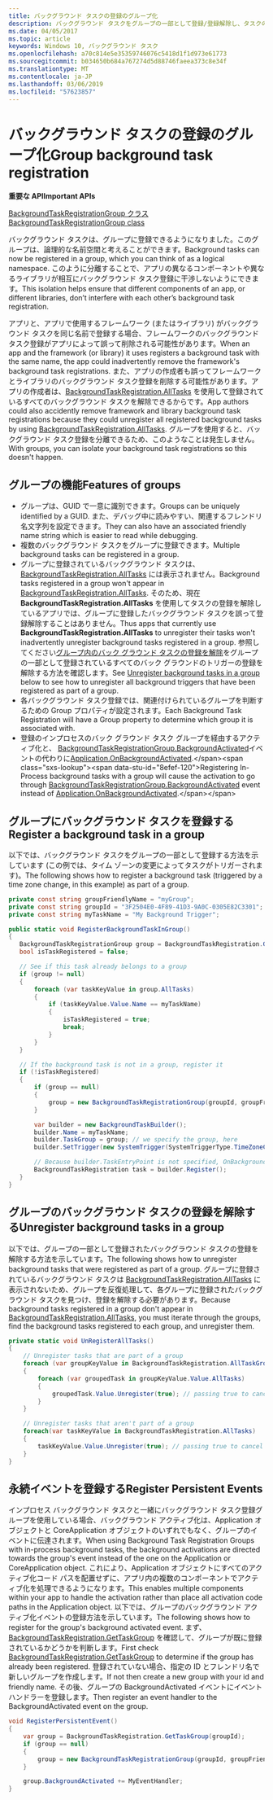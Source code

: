 ```yaml
---
title: バックグラウンド タスクの登録のグループ化
description: バックグラウンド タスクをグループの一部として登録/登録解除し、タスクの登録を分離します。
ms.date: 04/05/2017
ms.topic: article
keywords: Windows 10, バックグラウンド タスク
ms.openlocfilehash: a70c814e5e35359746076c5418d1f1d973e61773
ms.sourcegitcommit: b034650b684a767274d5d88746faeea373c8e34f
ms.translationtype: MT
ms.contentlocale: ja-JP
ms.lasthandoff: 03/06/2019
ms.locfileid: "57623857"
---
```

# <a name="group-background-task-registration"></a><span data-ttu-id="8efef-104">バックグラウンド タスクの登録のグループ化</span><span class="sxs-lookup"><span data-stu-id="8efef-104">Group background task registration</span></span>

<span data-ttu-id="8efef-105">**重要な API**</span><span class="sxs-lookup"><span data-stu-id="8efef-105">**Important APIs**</span></span>

[<span data-ttu-id="8efef-106">BackgroundTaskRegistrationGroup クラス</span><span class="sxs-lookup"><span data-stu-id="8efef-106">BackgroundTaskRegistrationGroup class</span></span>](https://docs.microsoft.com/uwp/api/windows.applicationmodel.background.backgroundtaskregistrationgroup)

<span data-ttu-id="8efef-107">バックグラウンド タスクは、グループに登録できるようになりました。このグループは、論理的な名前空間と考えることができます。</span><span class="sxs-lookup"><span data-stu-id="8efef-107">Background tasks can now be registered in a group, which you can think of as a logical namespace.</span></span> <span data-ttu-id="8efef-108">このように分離することで、アプリの異なるコンポーネントや異なるライブラリが相互にバックグラウンド タスク登録に干渉しないようにできます。</span><span class="sxs-lookup"><span data-stu-id="8efef-108">This isolation helps ensure that different components of an app, or different libraries, don’t interfere with each other’s background task registration.</span></span>

<span data-ttu-id="8efef-109">アプリと、アプリで使用するフレームワーク (またはライブラリ) がバックグラウンド タスクを同じ名前で登録する場合、フレームワークのバックグラウンド タスク登録がアプリによって誤って削除される可能性があります。</span><span class="sxs-lookup"><span data-stu-id="8efef-109">When an app and the framework (or library) it uses registers a background task with the same name, the app could inadvertently remove the framework's background task registrations.</span></span> <span data-ttu-id="8efef-110">また、アプリの作成者も誤ってフレームワークとライブラリのバックグラウンド タスク登録を削除する可能性があります。アプリの作成者は、[BackgroundTaskRegistration.AllTasks](https://docs.microsoft.com/uwp/api/windows.applicationmodel.background.backgroundtaskregistration.AllTasks) を使用して登録されているすべてのバックグラウンド タスクを解除できるからです。</span><span class="sxs-lookup"><span data-stu-id="8efef-110">App authors could also accidently remove framework and library background task registrations because they could unregister all registered background tasks by using [BackgroundTaskRegistration.AllTasks](https://docs.microsoft.com/uwp/api/windows.applicationmodel.background.backgroundtaskregistration.AllTasks).</span></span>  <span data-ttu-id="8efef-111">グループを使用すると、バックグラウンド タスク登録を分離できるため、このようなことは発生しません。</span><span class="sxs-lookup"><span data-stu-id="8efef-111">With groups, you can isolate your background task registrations so this doesn't happen.</span></span>

## <a name="features-of-groups"></a><span data-ttu-id="8efef-112">グループの機能</span><span class="sxs-lookup"><span data-stu-id="8efef-112">Features of groups</span></span>

* <span data-ttu-id="8efef-113">グループは、GUID で一意に識別できます。</span><span class="sxs-lookup"><span data-stu-id="8efef-113">Groups can be uniquely identified by a GUID.</span></span> <span data-ttu-id="8efef-114">また、デバッグ中に読みやすい、関連するフレンドリ名文字列を設定できます。</span><span class="sxs-lookup"><span data-stu-id="8efef-114">They can also have an associated friendly name string which is easier to read while debugging.</span></span>
* <span data-ttu-id="8efef-115">複数のバックグラウンド タスクをグループに登録できます。</span><span class="sxs-lookup"><span data-stu-id="8efef-115">Multiple background tasks can be registered in a group.</span></span>
* <span data-ttu-id="8efef-116">グループに登録されているバックグラウンド タスクは、[BackgroundTaskRegistration.AllTasks](https://docs.microsoft.com/uwp/api/windows.applicationmodel.background.backgroundtaskregistration.AllTasks) には表示されません。</span><span class="sxs-lookup"><span data-stu-id="8efef-116">Background tasks registered in a group won't appear in [BackgroundTaskRegistration.AllTasks](https://docs.microsoft.com/uwp/api/windows.applicationmodel.background.backgroundtaskregistration.AllTasks).</span></span> <span data-ttu-id="8efef-117">そのため、現在 **BackgroundTaskRegistration.AllTasks** を使用してタスクの登録を解除しているアプリでは、グループに登録したバックグラウンド タスクを誤って登録解除することはありません。</span><span class="sxs-lookup"><span data-stu-id="8efef-117">Thus apps that currently use **BackgroundTaskRegistration.AllTasks** to unregister their tasks won't inadvertently unregister background tasks registered in a group.</span></span> <span data-ttu-id="8efef-118">参照してください[グループ内のバック グラウンド タスクの登録を解除](#unregister-background-tasks-in-a-group)をグループの一部として登録されているすべてのバック グラウンドのトリガーの登録を解除する方法を確認します。</span><span class="sxs-lookup"><span data-stu-id="8efef-118">See [Unregister background tasks in a group](#unregister-background-tasks-in-a-group) below to see how to unregister all background triggers that have been registered as part of a group.</span></span>
* <span data-ttu-id="8efef-119">各バックグラウンド タスク登録では、関連付けられているグループを判断するための Group プロパティが設定されます。</span><span class="sxs-lookup"><span data-stu-id="8efef-119">Each Background Task Registration will have a Group property to determine which group it is associated with.</span></span>
* <span data-ttu-id="8efef-120">登録のインプロセスのバック グラウンド タスク グループを経由するアクティブ化と、 [BackgroundTaskRegistrationGroup.BackgroundActivated](https://docs.microsoft.com/uwp/api/windows.applicationmodel.background.backgroundtaskregistrationgroup.BackgroundActivated)イベントの代わりに[Application.OnBackgroundActivated](https://docs.microsoft.com/uwp/api/windows.ui.xaml.application.onbackgroundactivated#Windows_UI_Xaml_Application_OnBackgroundActivated_Windows_ApplicationModel_Activation_BackgroundActivatedEventArgs_).</span><span class="sxs-lookup"><span data-stu-id="8efef-120">Registering In-Process background tasks with a group will cause the activation to go through [BackgroundTaskRegistrationGroup.BackgroundActivated](https://docs.microsoft.com/uwp/api/windows.applicationmodel.background.backgroundtaskregistrationgroup.BackgroundActivated) event instead of [Application.OnBackgroundActivated](https://docs.microsoft.com/uwp/api/windows.ui.xaml.application.onbackgroundactivated#Windows_UI_Xaml_Application_OnBackgroundActivated_Windows_ApplicationModel_Activation_BackgroundActivatedEventArgs_).</span></span>

## <a name="register-a-background-task-in-a-group"></a><span data-ttu-id="8efef-121">グループにバックグラウンド タスクを登録する</span><span class="sxs-lookup"><span data-stu-id="8efef-121">Register a background task in a group</span></span>

<span data-ttu-id="8efef-122">以下では、バックグラウンド タスクをグループの一部として登録する方法を示しています (この例では、タイム ゾーンの変更によってタスクがトリガーされます)。</span><span class="sxs-lookup"><span data-stu-id="8efef-122">The following shows how to register a background task (triggered by a time zone change, in this example) as part of a group.</span></span>

```csharp
private const string groupFriendlyName = "myGroup";
private const string groupId = "3F2504E0-4F89-41D3-9A0C-0305E82C3301";
private const string myTaskName = "My Background Trigger";

public static void RegisterBackgroundTaskInGroup()
{
   BackgroundTaskRegistrationGroup group = BackgroundTaskRegistration.GetTaskGroup(groupId);
   bool isTaskRegistered = false;

   // See if this task already belongs to a group
   if (group != null)
   {
       foreach (var taskKeyValue in group.AllTasks)
       {
           if (taskKeyValue.Value.Name == myTaskName)
           {
               isTaskRegistered = true;
               break;
           }
       }
   }

   // If the background task is not in a group, register it
   if (!isTaskRegistered)
   {
       if (group == null)
       {
           group = new BackgroundTaskRegistrationGroup(groupId, groupFriendlyName);
       }

       var builder = new BackgroundTaskBuilder();
       builder.Name = myTaskName;
       builder.TaskGroup = group; // we specify the group, here
       builder.SetTrigger(new SystemTrigger(SystemTriggerType.TimeZoneChange, false));

       // Because builder.TaskEntryPoint is not specified, OnBackgroundActivated() will be raised when the background task is triggered
       BackgroundTaskRegistration task = builder.Register();
   }
}
```

## <a name="unregister-background-tasks-in-a-group"></a><span data-ttu-id="8efef-123">グループのバックグラウンド タスクの登録を解除する</span><span class="sxs-lookup"><span data-stu-id="8efef-123">Unregister background tasks in a group</span></span>

<span data-ttu-id="8efef-124">以下では、グループの一部として登録されたバックグラウンド タスクの登録を解除する方法を示しています。</span><span class="sxs-lookup"><span data-stu-id="8efef-124">The following shows how to unregister background tasks that were registered as part of a group.</span></span>
<span data-ttu-id="8efef-125">グループに登録されているバックグラウンド タスクは [BackgroundTaskRegistration.AllTasks](https://docs.microsoft.com/uwp/api/windows.applicationmodel.background.backgroundtaskregistration.AllTasks) に表示されないため、グループを反復処理して、各グループに登録されたバックグラウンド タスクを見つけ、登録を解除する必要があります。</span><span class="sxs-lookup"><span data-stu-id="8efef-125">Because background tasks registered in a group don't appear in [BackgroundTaskRegistration.AllTasks](https://docs.microsoft.com/uwp/api/windows.applicationmodel.background.backgroundtaskregistration.AllTasks), you must iterate through the groups, find the background tasks registered to each group, and unregister them.</span></span>

```csharp
private static void UnRegisterAllTasks()
{
    // Unregister tasks that are part of a group
    foreach (var groupKeyValue in BackgroundTaskRegistration.AllTaskGroups)
    {
        foreach (var groupedTask in groupKeyValue.Value.AllTasks)
        {
            groupedTask.Value.Unregister(true); // passing true to cancel currently running instances of this background task
        }
    }

    // Unregister tasks that aren't part of a group
    foreach(var taskKeyValue in BackgroundTaskRegistration.AllTasks)
    {
        taskKeyValue.Value.Unregister(true); // passing true to cancel currently running instances of this background task
    }
}
```

## <a name="register-persistent-events"></a><span data-ttu-id="8efef-126">永続イベントを登録する</span><span class="sxs-lookup"><span data-stu-id="8efef-126">Register Persistent Events</span></span>

<span data-ttu-id="8efef-127">インプロセス バックグラウンド タスクと一緒にバックグラウンド タスク登録グループを使用している場合、バックグラウンド アクティブ化は、Application オブジェクトと CoreApplication オブジェクトのいずれでもなく、グループのイベントに伝達されます。</span><span class="sxs-lookup"><span data-stu-id="8efef-127">When using Background Task Registration Groups with in-process background tasks, the background activations are directed towards the group's event instead of the one on the Application or CoreApplication object.</span></span> <span data-ttu-id="8efef-128">これにより、Application オブジェクトにすべてのアクティブ化コード パスを配置せずに、アプリ内の複数のコンポーネントでアクティブ化を処理できるようになります。</span><span class="sxs-lookup"><span data-stu-id="8efef-128">This enables multiple components within your app to handle the activation rather than place all activation code paths in the Application object.</span></span> <span data-ttu-id="8efef-129">以下では、グループのバックグラウンド アクティブ化イベントの登録方法を示しています。</span><span class="sxs-lookup"><span data-stu-id="8efef-129">The following shows how to register for the group's background activated event.</span></span> <span data-ttu-id="8efef-130">まず、[BackgroundTaskRegistration.GetTaskGroup](https://docs.microsoft.com/uwp/api/windows.applicationmodel.background.backgroundtaskregistration.gettaskgroup) を確認して、グループが既に登録されているかどうかを判断します。</span><span class="sxs-lookup"><span data-stu-id="8efef-130">First check [BackgroundTaskRegistration.GetTaskGroup](https://docs.microsoft.com/uwp/api/windows.applicationmodel.background.backgroundtaskregistration.gettaskgroup) to determine if the group has already been registered.</span></span> <span data-ttu-id="8efef-131">登録されていない場合、指定の ID とフレンドリ名で新しいグループを作成します。</span><span class="sxs-lookup"><span data-stu-id="8efef-131">If not then create a new group with your id and friendly name.</span></span> <span data-ttu-id="8efef-132">その後、グループの BackgroundActivated イベントにイベント ハンドラーを登録します。</span><span class="sxs-lookup"><span data-stu-id="8efef-132">Then register an event handler to the BackgroundActivated event on the group.</span></span>

```csharp
void RegisterPersistentEvent()
{
    var group = BackgroundTaskRegistration.GetTaskGroup(groupId);
    if (group == null)
    {
        group = new BackgroundTaskRegistrationGroup(groupId, groupFriendlyName);
    }

    group.BackgroundActivated += MyEventHandler;
}
```
